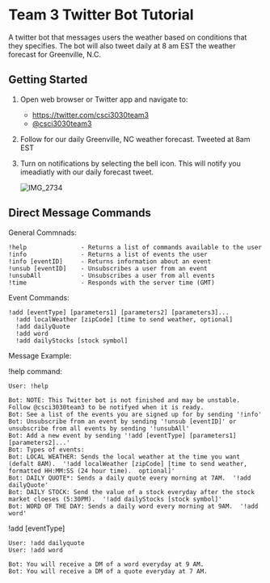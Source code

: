 # Team 3 Twitter Bot Tutorial
A twitter bot that messages users the weather based on conditions that they specifies. The bot will also tweet daily at 8 am EST the weather forecast for Greenville, N.C.

## Getting Started

1. Open web browser or Twitter app and navigate to: 

   - https://twitter.com/csci3030team3
   - [@csci3030team3](https://twitter.com/csci3030team3)

2. Follow for our daily Greenville, NC weather forecast. Tweeted at 8am EST

3. Turn on notifications by selecting the bell icon. This will notify you imeadiatly with our daily forecast tweet.

   ![IMG_2734](/Users/nickellis/Documents/Classes/CSCI_3030/Project/Team-3-Twitter-Bot/Tutorial/Graphics/IMG_2734.PNG)

## Direct Message Commands

General Commnads:

```
!help               - Returns a list of commands available to the user
!info               - Returns a list of events the user
!info [eventID]     - Returns information about an event
!unsub [eventID]    - Unsubscribes a user from an event
!unsubAll           - Unsubscribes a user from all events
!time               - Responds with the server time (GMT)
```

Event Commands:

```
!add [eventType] [parameters1] [parameters2] [parameters3]...
  !add localWeather [zipCode] [time to send weather, optional]
  !add dailyQuote
  !add word
  !add dailyStocks [stock symbol]
```

Message Example:

!help command:

```
User: !help

Bot: NOTE: This Twitter bot is not finished and may be unstable.  Follow @csci3030team3 to be notifyed when it is ready.
Bot: See a list of the events you are signed up for by sending '!info'
Bot: Unsubscribe from an event by sending '!unsub [eventID]' or unsubscribe from all events by sending '!unsubAll'
Bot: Add a new event by sending '!add [eventType] [parameters1] [parameters2]...'
Bot: Types of events:
Bot: LOCAL WEATHER: Sends the local weather at the time you want (defalt 8AM).  '!add localWeather [zipCode] [time to send weather, formatted HH:MM:SS (24 hour time).  optional]'
Bot: DAILY QUOTE*: Sends a daily quote every morning at 7AM.  '!add dailyQuote'
Bot: DAILY STOCK: Send the value of a stock everyday after the stock market cloeses (5:30PM).  '!add dailyStocks [stock symbol]'
Bot: WORD OF THE DAY: Sends a daily word every morning at 9AM.  '!add word'
```

!add [eventType]

```
User: !add dailyquote
User: !add word

Bot: You will receive a DM of a word everyday at 9 AM.
Bot: You will receive a DM of a quote everyday at 7 AM.
```

